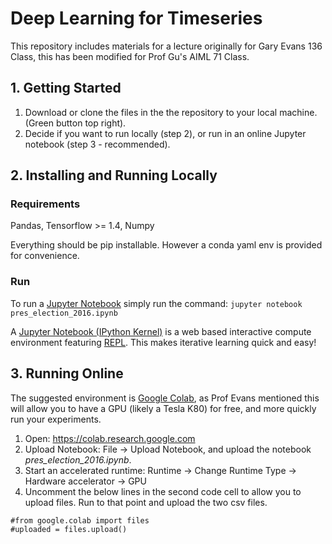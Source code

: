 # Deep Learning for Timeseries
This repository includes materials for a lecture originally for Gary Evans 136 Class, this has been modified for Prof Gu's AIML 71 Class. 

## 1. Getting Started
1. Download or clone the files in the the repository to your local machine. (Green button top right). 
2. Decide if you want to run locally (step 2), or run in an online Jupyter notebook (step 3 - recommended). 

## 2. Installing and Running Locally
### Requirements
Pandas, Tensorflow >= 1.4, Numpy

Everything should be pip installable. However a conda yaml env is provided for convenience. 
### Run
To run a [Jupyter Notebook](http://jupyter.org/) simply run the command: ```jupyter notebook pres_election_2016.ipynb```

A [Jupyter Notebook (IPython Kernel)](http://jupyter.org/) is a web based interactive compute environment featuring [REPL](https://en.wikipedia.org/wiki/Read%E2%80%93eval%E2%80%93print_loop). This makes iterative learning quick and easy!

## 3. Running Online
The suggested environment is [Google Colab](https://colab.research.google.com), as Prof Evans mentioned this will allow you to have a GPU (likely a Tesla K80) for free, and more quickly run your experiments. 
1. Open: https://colab.research.google.com
2. Upload Notebook: File -> Upload Notebook, and upload the notebook _pres_election_2016.ipynb_. 
3. Start an accelerated runtime: Runtime -> Change Runtime Type -> Hardware accelerator -> GPU
4. Uncomment the below lines in the second code cell to allow you to upload files. Run to that point and upload the two csv files.
```
#from google.colab import files
#uploaded = files.upload()
```
